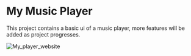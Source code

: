 # My Music Player
This project contains a basic ui of a music player, more features will be added as project progresses.

![My_player_website](./images/image.png)